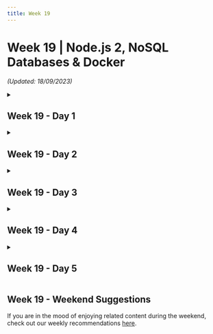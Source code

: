```yaml
---
title: Week 19
---
```


# Week 19 | Node.js 2, NoSQL Databases & Docker

_(Updated: 18/09/2023)_

<!-- Week 19 - Day 1 -->
<details>
  <summary><h2>Week 19 - Day 1</h2></summary>

  ### Schedule

  ### Study Plan

  Watch the following videos which give a thorough explanation on what JWT (Jason Web Token) is, how to properly configure it for user authentication and how to authorize users with specific permissions and roles.

  **What you'll learn:**

  - What is a JWT.
  - How to use it for authenticating a user on a web app.
  - How to create Access and Refresh tokens for a complete implementation of the JWT authentication pattern.
  - How to create protected routes and permit only logged in users to access them.
  - What is the difference between Authentication and Authorization.
  - How to define different User Roles
  - How to allow access on specific protected routes depending on a user's role.

  **Here's the watch list**

  - [Watch **JWT Authentication**](https://www.youtube.com/watch?v=favjC6EKFgw)
    - Duration: 60min
    - Level: Beginner
    - Caption: Yes
    - <details>
        <summary>What you'll learn</summary>
        <ul>
          <li>JWT Authentication</li>
          <li>Create environment variables</li>
          <li>Create JWT tokens at authorization</li>
          <li>Create JWT verification middleware</li>
          <li>Apply JWT token verification to routes</li>
          <li>Add cookie-parser middleware</li>
          <li>Create a refresh token controller</li>
          <li>Create a logout controller</li>
          <li>Frontend: fetch needs the credentials option </li>
          <li>Backend: CORS needs Access-Control-Allow-Credentials</li>
        </ul>
      </details>

  - [Watch **User authorization**](https://www.youtube.com/watch?v=fUWkVxCv4IQ)
    - Duration: 29min
    - Level: Beginner
    - Caption: Yes
    - <details>
        <summary>What you'll learn</summary>
        <ul>
          <li>Authentication vs Authorization</li>
          <li>Configure the User Roles</li>
          <li>Add roles to the user data model</li>
          <li>Add a user role at registration</li>
          <li>Add user roles to access token</li>
          <li>Update the verifyJWT middleware to include roles</li>
          <li>Create a verifyRoles middleware</li>
          <li>Test routes with Thunder Client</li>
        </ul>
      </details>

  ### Summary
  ### Exercises

  - Create a working version of each video's code structure and push them to your corresponding GitHub repository.
  - Complete any assignment suggested by the instructor on each video.

  ### [Extra Resources](EXTRAS.md)
  
  ### Sources and Attributions

  - [NodeJS Official Site](https://nodejs.org/)
  - [NPM Official Site](https://www.npmjs.com/)
  - [ExpressJS Official Site](https://expressjs.com/)
  - [NPM: CORS package](https://www.npmjs.com/package/cors)
  - [MDN: CORS](https://developer.mozilla.org/en-US/docs/Web/HTTP/CORS)
  - [Thunder Client Official Site](https://www.thunderclient.com/)
  - [NPM: bcrypt package](https://www.npmjs.com/package/bcrypt)
  - [How to safely store a password](https://codahale.com/how-to-safely-store-a-password/)
  - [MDN: HTTP Response Status Codes](https://developer.mozilla.org/en-US/docs/Web/HTTP/Status)
  - [NPM: jsonwebtoken package](https://www.npmjs.com/package/jsonwebtoken)
  - [NPM: cookie-parser package](https://www.npmjs.com/package/cookie-parser)
  - [Cross-Site Scripting (XSS)](https://owasp.org/www-community/attacks/xss/)
  - [Cross-Site Request Forgery (CSRF)](https://owasp.org/www-community/attacks/csrf)
  - [REST Security Cheat Sheet](https://cheatsheetseries.owasp.org/cheatsheets/REST_Security_Cheat_Sheet.html)
  - [Intro to JWT](https://jwt.io/introduction)
  - [All You Need to Know About Storing JWT in the Frontend](https://dev.to/cotter/localstorage-vs-cookies-all-you-need-to-know-about-storing-jwt-tokens-securely-in-the-front-end-15id)
  - [Deleting Cookies](http://expressjs.com/en/api.html#res.clearCookie)
</details>

<!-- Week 19 - Day 2 -->
<details>
  <summary><h2>Week 19 - Day 2</h2></summary>

  ### Schedule

  ### Study Plan

  Watch the following videos which give an introduction to the MongoDB NoSQL database and the MongooseJS package. 

  **What you'll learn:**

  - What are SQL and NoSQL databases and their key differences.
  - What are the MongoDB advantages over SQL databases.
  - How to create a MongoDB database on the cloud.
  - How to use an actual database on your app's endpoints.
  - How to use the MongooseJS package to interact with MongoDB.

  **Here's the watch list**

  - [Watch **Intro to MongoDB and MongooseJS**](https://www.youtube.com/watch?v=-PdjUx9JZ2E)
    - Duration: 17min
    - Level: Beginner
    - Captions: Yes
    - <details>
        <summary>What you'll learn</summary>
        <ul>
          <li>What is NoSQL and MongoDB?</li>
          <li>Create a MongoDB database and a database User</li>
          <li>Set up database connection using environment files (.env)</li>
          <li>Install mongoose dependency</li>
          <li>Connect app to MongoDB</li>
        </ul>
      </details>

  - [Watch **MongoDB Schemas and Data Models**](https://www.youtube.com/watch?v=jZ-dzj6ut54)
    - Duration: 21min
    - Level: Beginner
    - Captions: Yes
    - <details>
        <summary>What you'll learn</summary>
        <ul>
          <li>Create an Employee schema</li>
          <li>Create an Employee data model</li>
          <li>Create a User schema</li>
          <li>Create a User data model</li>
          <li>Refactor the register controller with the User data model</li>
          <li>View the new user data at MongoDB.com</li>
        </ul>
      </details>

  ### Summary

  ### Exercises

  - Create a working version of each video's code structure and push them to your corresponding GitHub repository.
  - Complete any assignment suggested by the instructor on each video.

  ### [Extra Resources](EXTRAS.md)
  
  ### Sources and Attributions
  - [NodeJS Official Site](https://nodejs.org/)
  - [NPM Official Site](https://www.npmjs.com/)
  - [ExpressJS Official Site](https://expressjs.com/)
  - [NPM: CORS package](https://www.npmjs.com/package/cors)
  - [MDN: CORS](https://developer.mozilla.org/en-US/docs/Web/HTTP/CORS)
  - [Thunder Client Official Site](https://www.thunderclient.com/)
  - [NPM: bcrypt package](https://www.npmjs.com/package/bcrypt)
  - [How to safely store a password](https://codahale.com/how-to-safely-store-a-password/)
  - [MDN: HTTP Response Status Codes](https://developer.mozilla.org/en-US/docs/Web/HTTP/Status)
  - [NPM: jsonwebtoken package](https://www.npmjs.com/package/jsonwebtoken)
  - [NPM: cookie-parser package](https://www.npmjs.com/package/cookie-parser)
  - [Cross-Site Scripting (XSS)](https://owasp.org/www-community/attacks/xss/)
  - [Cross-Site Request Forgery (CSRF)](https://owasp.org/www-community/attacks/csrf)
  - [REST Security Cheat Sheet](https://cheatsheetseries.owasp.org/cheatsheets/REST_Security_Cheat_Sheet.html)
  - [Intro to JWT](https://jwt.io/introduction)
  - [All You Need to Know About Storing JWT in the Frontend](https://dev.to/cotter/localstorage-vs-cookies-all-you-need-to-know-about-storing-jwt-tokens-securely-in-the-front-end-15id)
  - [Deleting Cookies](http://expressjs.com/en/api.html#res.clearCookie)
  - [MongoDB Official Site](https://www.mongodb.com/)
  - [MongooseJS Official Site](https://mongoosejs.com/)
  - [REST Security Cheat Sheet](https://cheatsheetseries.owasp.org/cheatsheets/REST_Security_Cheat_Sheet.html)
</details>

<!-- Week 19 - Day 3 -->
<details>
  <summary><h2>Week 19 - Day 3</h2></summary>

  ### Schedule

  ### Study Plan

  Watch the following video which demonstrates how to eventually create a fully fledged Web App with Async CRUD(Create-Read-Update-Delete) operations and deploy it on a web hosting service (Glitch).

  **What you'll learn:**

  - How to properly configure all CRUD operations for every entity on your app.
  - How to deploy your app on Glitch.

  **Here's the watch list**

  - [Watch **MongoDB Async CRUD Operations**](https://www.youtube.com/watch?v=AWlLhRQJvtw)
    - Duration: 35min
    - Level: Beginner
    - Captions: Yes
    - <details>
        <summary>What you'll learn</summary>
        <ul>
          <li>Replace the old database simulation with MongoDB schemas and models on all routes</li>
          <li>Create a new employee</li>
          <li>Read (get) an employee or all employees</li>
          <li>Update an employee</li>
          <li>Delete an employee</li>
          <li>Create User Admin routes</li>
          <li>Deploy the REST API on Glitch</li>
        </ul>
      </details>

  ### Summary

  ### Exercises

  - Create a working version of each video's code structure and push them to your corresponding GitHub repository.
  - Complete any assignment suggested by the instructor on each video.

  ### [Extra Resources](EXTRAS.md)
  
  ### Sources and Attributions
  - [NodeJS Official Site](https://nodejs.org/)
  - [NPM Official Site](https://www.npmjs.com/)
  - [ExpressJS Official Site](https://expressjs.com/)
  - [NPM: CORS package](https://www.npmjs.com/package/cors)
  - [MDN: CORS](https://developer.mozilla.org/en-US/docs/Web/HTTP/CORS)
  - [Thunder Client Official Site](https://www.thunderclient.com/)
  - [NPM: bcrypt package](https://www.npmjs.com/package/bcrypt)
  - [How to safely store a password](https://codahale.com/how-to-safely-store-a-password/)
  - [MDN: HTTP Response Status Codes](https://developer.mozilla.org/en-US/docs/Web/HTTP/Status)
  - [NPM: jsonwebtoken package](https://www.npmjs.com/package/jsonwebtoken)
  - [NPM: cookie-parser package](https://www.npmjs.com/package/cookie-parser)
  - [Cross-Site Scripting (XSS)](https://owasp.org/www-community/attacks/xss/)
  - [Cross-Site Request Forgery (CSRF)](https://owasp.org/www-community/attacks/csrf)
  - [REST Security Cheat Sheet](https://cheatsheetseries.owasp.org/cheatsheets/REST_Security_Cheat_Sheet.html)
  - [Intro to JWT](https://jwt.io/introduction)
  - [All You Need to Know About Storing JWT in the Frontend](https://dev.to/cotter/localstorage-vs-cookies-all-you-need-to-know-about-storing-jwt-tokens-securely-in-the-front-end-15id)
  - [Deleting Cookies](http://expressjs.com/en/api.html#res.clearCookie)
  - [MongoDB Official Site](https://www.mongodb.com/)
  - [MongooseJS Official Site](https://mongoosejs.com/)
  - [REST Security Cheat Sheet](https://cheatsheetseries.owasp.org/cheatsheets/REST_Security_Cheat_Sheet.html)
  - [Glitch Official Site](https://glitch.com/)
</details>

<!-- Week 19 - Day 4 -->
<details>
  <summary><h2>Week 19 - Day 4</h2></summary>

  ### Schedule

  ### Study Plan

  Read the following document which gives an introduction to Containers and Docker.

  **What you'll learn:**

  - What are containers
  - What is Docker
  - Why is it so widely used
  - How to 'dockerize' your first NodeJS app

  **Some of the questions you'll be able to answer:**

  - Are containers Virtual Machines (VMs)?
  - What are the benefits of using containerized applications?
  - What's the difference between containers and images?
  - Is Docker platform agnostic?

  **Here's the document**

  [Containers and Docker](resources/Containers_and_Docker/README.md)

  ### Summary

  ### Exercises

  Complete the tutorial on the NodeJS official site (link in Containers and Docker document) and push it on your GitHub account

  ### [Extra Resources](EXTRAS.md)
  
  ### Sources and Attributions

  [List](resources/Containers_and_Docker/README.md#sources-and-attributions)
</details>

<!-- Week 19 - Day 5 -->
<details>
  <summary><h2>Week 19 - Day 5</h2></summary>

  ### Schedule

  ### Study Plan

  Read the following document which gives an introduction to 'docker-compose' and how to run multiple containers with Docker

  **What you'll learn:**

  - What is docker compose
  - How to use docker compose
  - How to run multiple docker containers
  - How to dockerize an app

  **Here's the document**

  [Docker Compose](resources/Docker_Compose/README.md)

  ### Summary

  ### Exercises

  Fully containerize the app that you've built the past two weeks and push on your GitHub the required configurations files along with instructions (e.g. in README.md file) on how to properly run the app using only Docker.

  [A guide to the exercise](resources/Docker_Excercise/README.md)

  ### [Extra Resources](EXTRAS.md)
  
  ### Sources and Attributions
</details>

## Week 19 - Weekend Suggestions

If you are in the mood of enjoying related content during the weekend, check out our weekly recommendations [here](WEEKEND.md).
